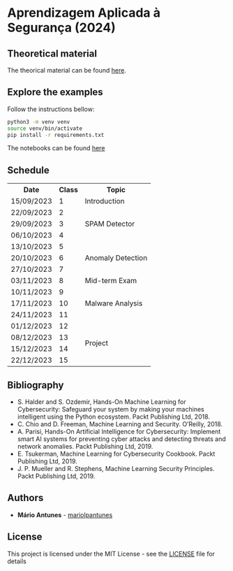 # Aprendizagem Aplicada à Segurança (2024)

## Theoretical material

The theorical material can be found [here](slides/).

## Explore the examples

Follow the instructions bellow:
```bash
python3 -m venv venv
source venv/bin/activate
pip install -r requirements.txt
```

The notebooks can be found [here](notebooks/)

## Schedule

<table>
    <tr>
        <th>Date</th>
        <th>Class</th>
        <th>Topic</th>
    </tr>
    <tr>
        <td>15/09/2023</td>
        <td>1</td>
        <td>Introduction</td>
    </tr>
    <tr>
        <td>22/09/2023</td>
        <td>2</td>
        <td rowspan="3">SPAM Detector</td>
    </tr>
    <tr>
        <td>29/09/2023</td>
        <td>3</td>
    </tr>
    <tr>
        <td>06/10/2023</td>
        <td>4</td>
    </tr>
    <tr>
        <td>13/10/2023</td>
        <td>5</td>
        <td rowspan="3" >Anomaly Detection</td>
    </tr>
    <tr>
        <td>20/10/2023</td>
        <td>6</td>
    </tr>
    <tr>
        <td>27/10/2023</td>
        <td>7</td>
    </tr>
    <tr>
        <td>03/11/2023</td>
        <td>8</td>
        <td>Mid-term Exam</td>
    </tr>
    <tr>
        <td>10/11/2023</td>
        <td>9</td>
        <td rowspan="3">Malware Analysis</td>
    </tr>
    <tr>
        <td>17/11/2023</td>
        <td>10</td>
    </tr>
    <tr>
        <td>24/11/2023</td>
        <td>11</td>
    </tr>
    <tr>
        <td>01/12/2023</td>
        <td>12</td>
        <td rowspan="4">Project</td>
    </tr>
    <tr>
        <td>08/12/2023</td>
        <td>13</td>
    </tr>
    <tr>
        <td>15/12/2023</td>
        <td>14</td>
    </tr>
    <tr>
        <td>22/12/2023</td>
        <td>15</td>
    </tr>
</table>

## Bibliography

- S. Halder and S. Ozdemir, Hands-On Machine Learning for Cybersecurity: Safeguard your system by making your machines intelligent using the Python ecosystem. Packt Publishing Ltd, 2018.
- C. Chio and D. Freeman, Machine Learning and Security. O’Reilly, 2018.
- A. Parisi, Hands-On Artificial Intelligence for Cybersecurity: Implement smart AI systems for preventing cyber attacks and detecting threats and network anomalies. Packt Publishing Ltd, 2019.
- E. Tsukerman, Machine Learning for Cybersecurity Cookbook. Packt Publishing Ltd, 2019.
- J. P. Mueller and R. Stephens, Machine Learning Security Principles. Packt Publishing Ltd, 2019.

## Authors

* **Mário Antunes** - [mariolpantunes](https://github.com/mariolpantunes)

## License

This project is licensed under the MIT License - see the [LICENSE](LICENSE) file for details
